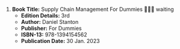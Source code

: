 1. **Book Title:** Supply Chain Management For Dummies 📒🔐🚫 waiting
   - **Edition Details:** 3rd
   - **Author:** Daniel Stanton
   - **Publisher:** For Dummies
   - **ISBN-13:** 978-1394154562
   - **Publication Date:** 30 Jan. 2023
